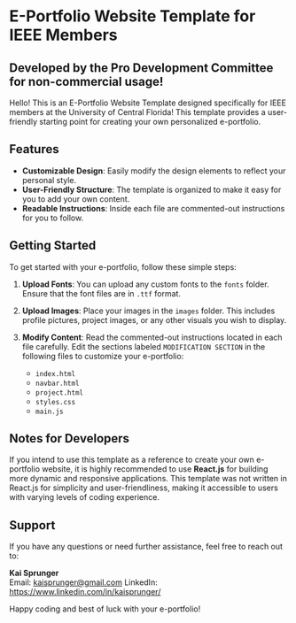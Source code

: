 # E-Portfolio Website Template for IEEE Members
## Developed by the Pro Development Committee for non-commercial usage! 

Hello! This is an E-Portfolio Website Template designed specifically for IEEE members at the University of Central Florida! This template provides a user-friendly starting point for creating your own personalized e-portfolio. 

## Features
- **Customizable Design**: Easily modify the design elements to reflect your personal style.
- **User-Friendly Structure**: The template is organized to make it easy for you to add your own content.
- **Readable Instructions**: Inside each file are commented-out instructions for you to follow.

## Getting Started
To get started with your e-portfolio, follow these simple steps:

1. **Upload Fonts**: You can upload any custom fonts to the `fonts` folder. Ensure that the font files are in `.ttf` format.
   
2. **Upload Images**: Place your images in the `images` folder. This includes profile pictures, project images, or any other visuals you wish to display.

3. **Modify Content**: Read the commented-out instructions located in each file carefully. Edit the sections labeled `MODIFICATION SECTION` in the following files to customize your e-portfolio:
   - `index.html`
   - `navbar.html`
   - `project.html`
   - `styles.css`
   - `main.js`

## Notes for Developers

If you intend to use this template as a reference to create your own e-portfolio website, it is highly recommended to use **React.js** for building more dynamic and responsive applications. This template was not written in React.js for simplicity and user-friendliness, making it accessible to users with varying levels of coding experience.

## Support

If you have any questions or need further assistance, feel free to reach out to:

**Kai Sprunger**  
Email: kaisprunger@gmail.com
LinkedIn: https://www.linkedin.com/in/kaisprunger/

Happy coding and best of luck with your e-portfolio!
